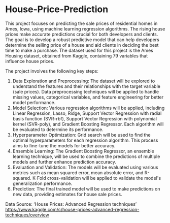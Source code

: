 # House-Price-Prediction
This project focuses on predicting the sale prices of residential homes in Ames, Iowa, using machine learning regression algorithms. The rising house prices make accurate predictions crucial for both developers and clients. The goal is to develop a robust predictive model that can help developers determine the selling price of a house and aid clients in deciding the best time to make a purchase. The dataset used for this project is the Ames Housing dataset, obtained from Kaggle, containing 79 variables that influence house prices.

The project involves the following key steps:

1. Data Exploration and Preprocessing: The dataset will be explored to understand the features and their relationships with the target variable (sale prices). Data preprocessing techniques will be applied to handle missing values, categorical variables, and feature engineering for better model performance.
2. Model Selection: Various regression algorithms will be applied, including Linear Regression, Lasso, Ridge, Support Vector Regression with radial basis function (SVR-rbf), Support Vector Regression with polynomial kernel (SVR-poly), and Gradient Boosting Regressor. Each algorithm will be evaluated to determine its performance.
3. Hyperparameter Optimization: Grid search will be used to find the optimal hyperparameters for each regression algorithm. This process aims to fine-tune the models for better accuracy.
4. Ensemble Learning: The Gradient Boosting Regressor, an ensemble learning technique, will be used to combine the predictions of multiple models and further enhance prediction accuracy.
5. Evaluation and Validation: The models will be evaluated using various metrics such as mean squared error, mean absolute error, and R-squared. K-Fold cross-validation will be applied to validate the model's generalization performance.
6. Prediction: The final trained model will be used to make predictions on new data, providing estimates for house sale prices.
   
Data Source: ‘House Prices: Advanced Regression techniques’ https://www.kaggle.com/c/house-prices-advanced-regression-techniques/overview
